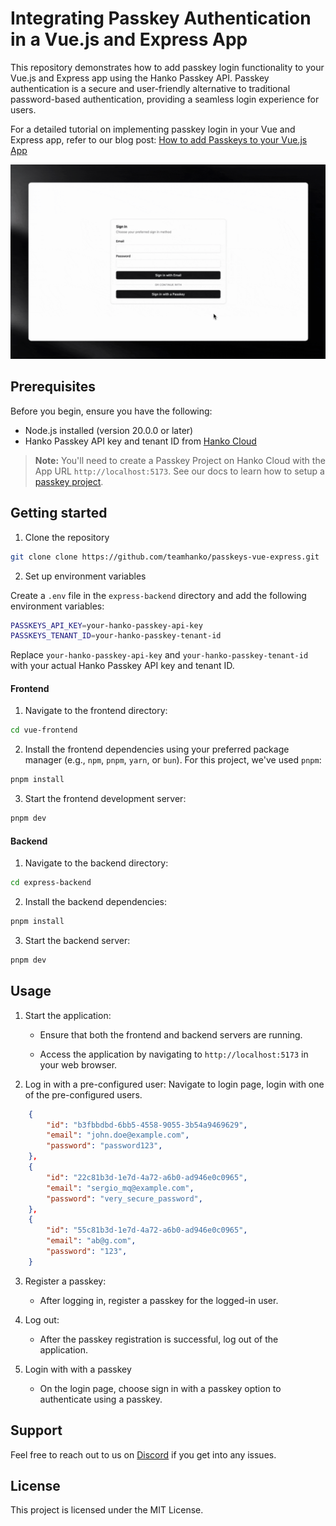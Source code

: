 # Integrating Passkey Authentication in a Vue.js and Express App

This repository demonstrates how to add passkey login functionality to your Vue.js and Express app using the Hanko Passkey API. Passkey authentication is a secure and user-friendly alternative to traditional password-based authentication, providing a seamless login experience for users.

For a detailed tutorial on implementing passkey login in your Vue and Express app, refer to our blog post: [How to add Passkeys to your Vue.js App](https://www.hanko.io/blog/passkeys-vuejs)

![Passkey demo](/passkey.gif)

## Prerequisites

Before you begin, ensure you have the following:

- Node.js installed (version 20.0.0 or later)
- Hanko Passkey API key and tenant ID from [Hanko Cloud](https://cloud.hanko.io/)

> **Note:**
> You'll need to create a Passkey Project on Hanko Cloud with the App URL `http://localhost:5173`. See our docs to learn how to setup a [passkey project](https://docs.hanko.io/passkey-api/setup-passkey-project).

## Getting started

1. Clone the repository

```bash
git clone clone https://github.com/teamhanko/passkeys-vue-express.git
```

2. Set up environment variables

Create a `.env` file in the `express-backend` directory and add the following environment variables:

```sh
PASSKEYS_API_KEY=your-hanko-passkey-api-key
PASSKEYS_TENANT_ID=your-hanko-passkey-tenant-id
```

Replace `your-hanko-passkey-api-key` and `your-hanko-passkey-tenant-id` with your actual Hanko Passkey API key and tenant ID.

#### Frontend

1. Navigate to the frontend directory:

```bash
cd vue-frontend
```

2. Install the frontend dependencies using your preferred package manager (e.g., `npm`, `pnpm`, `yarn`, or `bun`). For this project, we've used `pnpm`:

```bash
pnpm install
```

3. Start the frontend development server:

```bash
pnpm dev
```

#### Backend

1. Navigate to the backend directory:

```bash
cd express-backend
```

2. Install the backend dependencies:

```bash
pnpm install
```

3. Start the backend server:

```bash
pnpm dev
```

## Usage

1. Start the application:
   
   * Ensure that both the frontend and backend servers are running.

   * Access the application by navigating to `http://localhost:5173` in your web browser.
  
2. Log in with a pre-configured user: Navigate to login page, login with one of the pre-configured users.

```json
    {
        "id": "b3fbbdbd-6bb5-4558-9055-3b54a9469629",
        "email": "john.doe@example.com",
        "password": "password123",
    },
    {
        "id": "22c81b3d-1e7d-4a72-a6b0-ad946e0c0965",
        "email": "sergio_mq@example.com",
        "password": "very_secure_password",
    },
    {
        "id": "55c81b3d-1e7d-4a72-a6b0-ad946e0c0965",
        "email": "ab@g.com",
        "password": "123",
    }
```

3. Register a passkey:
   
   * After logging in, register a passkey for the logged-in user.


4. Log out:
   * After the passkey registration is successful, log out of the application.

5. Login with with a passkey

   * On the login page, choose sign in with a passkey option to authenticate using a passkey.

## Support

Feel free to reach out to us on [Discord](https://hanko.io/community) if you get into any issues.

## License

This project is licensed under the MIT License.

